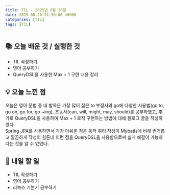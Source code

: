 ```yaml
---
title: TIL - 2025년 8월 20일
date: 2025-08-20 21:50:00 +0900
categories: [TIL]
tags: [TIL]
---
```


## 📚 **오늘 배운 것 / 실행한 것**

- TIL 작성하기
- 영어 공부하기
- QueryDSL을 사용한 Max + 1 구현 내용 정리

## 💡 **오늘 느낀 점**

오늘은 영어 문법 중 내 발목은 가장 많이 잡은 to 부정사와 go에 다양한 사용법(go to, go on, go for, go ~ing), 조동사(can, will, might, may, should)를 공부하였고, 추가로 QueryDSL을 사용하여 Max + 1 로직 구현하는 방법에 대해 블로그 글을 작성하였다.<br>
Spring JPA를 사용하면서 가장 아쉬운 점은 동적 쿼리 작성이 Mybatis에 비해 번거롭고 깔끔하게 작성이 힘든데 이런 점을 QueryDSL을 사용함으로써 쉽게 해결이 가능하다는 것을 알 수 있었다.<Br>

## 🎯 **내일 할 일**

- TIL 작성하기
- 영어 공부하기
- 리눅스 기본기 공부하기